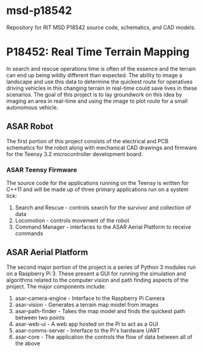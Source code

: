 # msd-p18542
Repository for RIT MSD P18542 source code, schematics, and CAD models.

# P18452: Real Time Terrain Mapping
In search and rescue operations time is often of the essence and the terrain can end up being wildly different than expected. The ability to image a landscape and use this data to determine the quickest route for operatives driving vehicles in this changing terrain in real-time could save lives in these scenarios. The goal of this project is to lay groundwork on this idea by imaging an area in real-time and using the image to plot route for a small autonomous vehicle.

## ASAR Robot
The first portion of this project consists of the electrical and PCB schematics for the robot along with mechanical CAD drawings and firmware for the Teensy 3.2 microcontroller development board.

### ASAR Teensy Firmware
The source code for the applications running on the Teensy is written for C++11 and will be made up of three primary applications run on a system tick:
1. Search and Rescue - controls search for the survivor and collection of data
2. Locomotion - controls movement of the robot
3. Command Manager - interfaces to the ASAR Aerial Platform to receive commands

## ASAR Aerial Platform
The second major portion of the project is a series of Python 3 modules run on a Raspberry Pi 3. These present a GUI for running the simulation and algorithms related to the computer vision and path finding aspects of the project. The major components include:
1. asar-camera-engine - Interface to the Raspberry Pi Camera
2. asar-vision - Generates a terrain map model from images
3. asar-path-finder - Takes the map model and finds the quickest path between two points
4. asar-web-ui - A web app hosted on the Pi to act as a GUI
5. asar-comms-server - Interface to the Pi's hardware UART
6. asar-core - The application the controls the flow of data between all of the above 